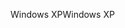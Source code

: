 <span data-ttu-id="e2b7f-101">Windows XP</span><span class="sxs-lookup"><span data-stu-id="e2b7f-101">Windows XP</span></span>